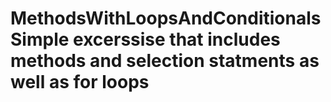 # MethodsWithLoopsAndConditionals Simple excerssise that includes methods and selection statments as well as for loops
